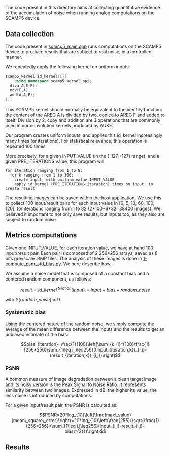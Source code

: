 The code present in this directory aims at collecting quantitative evidence of the accumulation of noise when running analog computations on the SCAMP5 device.

## Data collection
The code present in [scamp5_main.cpp](./scamp5_main.cpp) runs computations on the SCAMP5 device to produce results that are subject to real noise, in a controlled manner.

We repeatedly apply the following kernel on uniform inputs:
```cpp
scamp5_kernel id_kernel([]{
    using namespace scamp5_kernel_api;
  diva(A,E,F);
  mov(F,A);
  add(A,A,F);
});
```
This SCAMP5 kernel should normally be equivalent to the identity function: the content of the AREG A is divided by two, copied to AREG F and added to itself. Division by 2, copy and addition are 3 operations that are commonly used in our convolution kernels produced by AUKE.

Our program creates uniform inputs, and applies this id_kernel increasingly many times (or iterations). For statistical relevance, this operation is repeated 100 times.

More precisely, for a given INPUT_VALUE (in the (-127,+127) range), and a given PRE_ITERATIONS value, this program will:
```
for iteration ranging from 1 to 8:
  for k ranging from 1 to 100:
    create input, with uniform value INPUT_VALUE
    apply id_kernel (PRE_ITERATIONS+iteration) times on input, to create result
```

The resulting images can be saved within the host application. We use this to collect 100 input/result pairs for each input value in [0, 5, 10, 60, 100, 120], for iterations ranging from 1 to 32 (2\*100\*6\*32=38400 images). We believed it important to not only save results, but inputs too, as they also are subject to random noise.

## Metrics computations
Given one INPUT_VALUE, for each iteration value, we have at hand 100 input/result pair. Each pair is composed of 2 256\*256 arrays, saved as 8 bits greyscale .BMP files. The analysis of these images is done in [1-compute_psnr_std_bias.py](./1-compute_psnr_std_bias.py). We here describe how.

We assume a noise model that is composed of a constant bias and a centered random component, as follows:
```math
result = id\_kernel^{iteration}(input) = input + bias + random\_noise
```
with $`\mathbb{E}[random\_noise]=0`$.

### Systematic bias
Using the centered nature of the random noise, we simply compute the average of the mean difference between the inputs and the results to get an unbiased estimate of the bias:
```math
bias_{iteration}=\frac{1}{100}\left[\sum_{k=1}^{100}\frac{1}{256*256}\sum_{1\leq i,j\leq256}((input_{iteration,k})_{i,j}-(result_{iteration,k})_{i,j})\right]
```

### PSNR
A common measure of image degradation between a clean target image and its noisy version is the Peak Signal to Noise Ratio. It represents similarity between two images. Expressed in dB, the higher its value, the less noise is introduced by computations.

For a given input/result pair, the PSNR is calculted as:
```math
PSNR=20*log_{10}\left(\frac{max\_value}{mean\_square\_error}\right)=20*log_{10}\left(\frac{255}{\sqrt{\frac{1}{256*256}*\sum_{1\leq i,j\leq256}(input_{i,j}-result_{i,j}-bias)^{2}}}\right)
```

## Results

